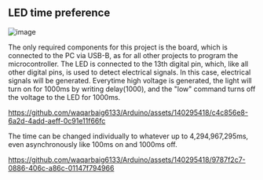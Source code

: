 
## LED time preference
![image](https://github.com/waqarbaig6133/Arduino/assets/140295418/8ca18bc9-d6e2-433a-8973-7d3f541e6ae8)

The only required components for this project is the board, which is connected to the PC via USB-B, as for all other projects to program the microcontroller. 
The LED is connected to the 13th digital pin, which, like all other digital pins, is used to detect electrical signals. In this case, electrical signals will be generated. Everytime high voltage is generated, the light will turn on 
for 1000ms by writing delay(1000), and the "low" command turns off the voltage to the LED for 1000ms. 

https://github.com/waqarbaig6133/Arduino/assets/140295418/c4c856e8-6a2d-4add-aeff-0c91e11f66fc

The time can be changed individually to whatever up to 4,294,967,295ms, even asynchronously like 100ms on and 1000ms off.


https://github.com/waqarbaig6133/Arduino/assets/140295418/9787f2c7-0886-406c-a86c-01147f794966



